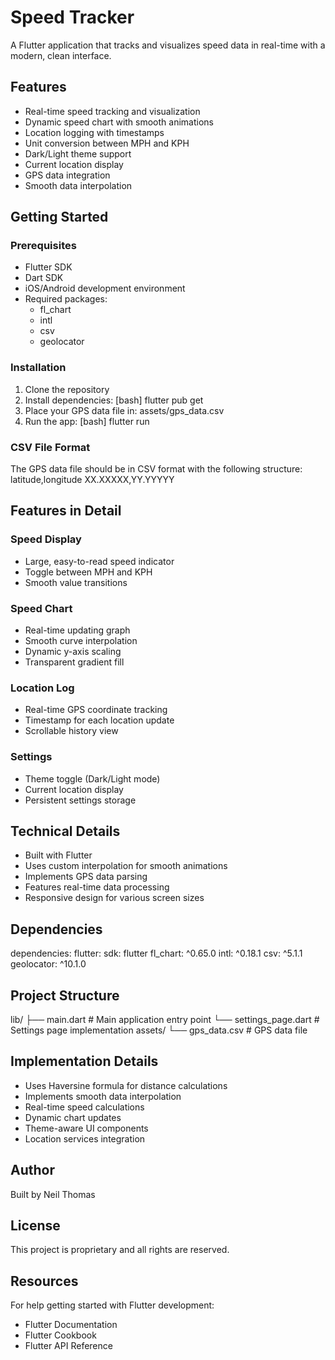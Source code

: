 # Speed Tracker

A Flutter application that tracks and visualizes speed data in real-time with a modern, clean interface.

## Features

- Real-time speed tracking and visualization
- Dynamic speed chart with smooth animations
- Location logging with timestamps
- Unit conversion between MPH and KPH
- Dark/Light theme support
- Current location display
- GPS data integration
- Smooth data interpolation

## Getting Started

### Prerequisites

- Flutter SDK
- Dart SDK
- iOS/Android development environment
- Required packages:
  - fl_chart
  - intl
  - csv
  - geolocator

### Installation

1. Clone the repository
2. Install dependencies:
    [bash]
    flutter pub get
3. Place your GPS data file in:
    assets/gps_data.csv
4. Run the app:
    [bash]
    flutter run

### CSV File Format
The GPS data file should be in CSV format with the following structure:
    latitude,longitude
    XX.XXXXX,YY.YYYYY

## Features in Detail
### Speed Display
- Large, easy-to-read speed indicator
- Toggle between MPH and KPH
- Smooth value transitions
### Speed Chart
- Real-time updating graph
- Smooth curve interpolation
- Dynamic y-axis scaling
- Transparent gradient fill
### Location Log
- Real-time GPS coordinate tracking
- Timestamp for each location update
- Scrollable history view
### Settings
- Theme toggle (Dark/Light mode)
- Current location display
- Persistent settings storage
## Technical Details
- Built with Flutter
- Uses custom interpolation for smooth animations
- Implements GPS data parsing
- Features real-time data processing
- Responsive design for various screen sizes
## Dependencies
dependencies:
  flutter:
    sdk: flutter
  fl_chart: ^0.65.0
  intl: ^0.18.1
  csv: ^5.1.1
  geolocator: ^10.1.0


## Project Structure
lib/
  ├── main.dart          # Main application entry point
  └── settings_page.dart # Settings page implementation
assets/
  └── gps_data.csv      # GPS data file


## Implementation Details
- Uses Haversine formula for distance calculations
- Implements smooth data interpolation
- Real-time speed calculations
- Dynamic chart updates
- Theme-aware UI components
- Location services integration

## Author
Built by Neil Thomas

## License
This project is proprietary and all rights are reserved.

## Resources
For help getting started with Flutter development:

- Flutter Documentation
- Flutter Cookbook
- Flutter API Reference



